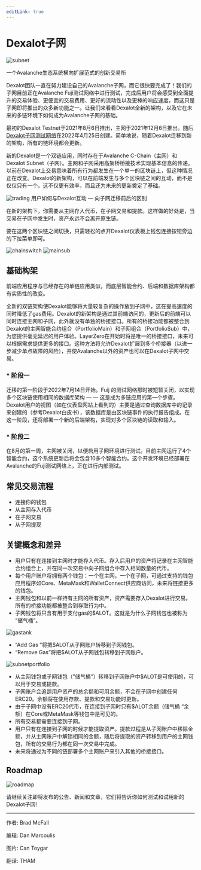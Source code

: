 ```yaml
---
editLink: true
---
```


# Dexalot子网

![subnet](/images/subnet/subnet.png)

一个Avalanche生态系统横向扩展范式的创新交易所

Dexalot团队一直在努力建设自己的Avalanche子网，而它很快要完成了！我们的子网目前正在Avalanche Fuji测试网络中进行测试，完成后用户将会感受到全面提升的交易体验、更便宜的交易费用、更好的流动性以及更棒的响应速度，而这只是子网即将推出的众多新功能之一。让我们来看看Dexalot全新的架构，以及它在未来的多链环境下如何成为Avalanche子网的基础。

最初的Dexalot Testnet于2021年8月6日推出，主网于2021年12月6日推出。随后[Dexalot子网测试网络](https://medium.com/dexalot/the-dexalot-subnet-c08605afdf64)在2022年4月25日创建。简单地说，随着Dexalot迁移到新的架构，所有的链环境都会更新。

新的Dexalot是一个双链应用，同时存在于Avalanche C-Chain（主网）和Dexalot Subnet（子网）。主网和子网采用高架桥桥接技术实现基本信息的传递。以前在Dexalot上交易意味着所有行为都发生在一个单一的区块链上，但这种情况正在改变。Dexalot的新架构，可以在前端发生与多个区块链之间的互动，而不是仅仅只有一个。这不仅更有效率，而且还为未来的更新奠定了基础。

![trading](/images/subnet/trading.png)
用户如何与Dexalot互动 — 向子网迁移前后的区别

在新的架构下，你需要从主网存入代币，在子网交易和提款。这样做的好处是，当交易在子网中发生时，资产永远不会离开原生链。

要在这两个区块链之间切换，只需轻松的点开Dexalot仪表板上钱包连接按钮旁边的下拉菜单即可。

![chainswitch](/images/subnet/chainswitch.png)
![mainsub](/images/subnet/mainsub.png)

## 基础构架

前端应用程序与已经存在的单链应用类似，而底层智能合约、后端和数据库架构都有实质性的改变。

全新的双链架构使Dexalot能够将大量较复杂的操作放到子网中，这在提高速度的同时降低了gas费用。Dexalot的新架构是通过其前端访问的，更新后的前端可以同时连接主网和子网，此外就没有单独的桥接接口。所有的桥接功能都被整合到Dexalot的主网智能合约组合（PortfolioMain）和子网组合（PortfolioSub）中，为您提供毫无延迟的用户体验。LayerZero在开始时将是唯一的桥接接口，未来可以根据需求提供更多的接口。这种方法将允许Dexalot扩展到多个桥接器（以进一步减少单点故障的风险），并使Avalanche以外的资产也可以在Dexalot子网中交易。

### * 阶段一

迁移的第一阶段于2022年7月14日开始。Fuij 的测试网络那时被短暂关闭，以实现多个区块链使用相同的数据库架构 — — 这是成为多链应用的第一个步骤。Dexalot用户的视图（如在仪表盘网站上看到的）主要是通过查询数据库中的记录来创建的（参考Dexalot白皮书），该数据库是由区块链事件的执行报告组成。在这一阶段，还将部署一个新的后端架构，实现对多个区块链的读取和输入。

### * 阶段二

在8月的第一周，主网被关闭，以便启用子网环境进行测试。目前主网运行了4个智能合约，这个系统更新后将会包含10多个智能合约。这个开发环境已经部署在Avalanche的Fuji测试网络上，正在进行内部测试。

## 常见交易流程

* 连接你的钱包
* 从主网存入代币
* 在子网交易
* 从子网提现

## 关键概念和差异

* 用户只有在连接到主网时才能存入代币。存入后用户的资产将记录在主网智能合约组合上，并在同一次交易中向子网组合中存入相同数量的代币。
* 每个用户账户将拥有两个钱包：一个在主网，一个在子网，可通过支持的钱包应用程序如Core、MetaMask和WalletConnect供应商访问，未来将链接更多的钱包。
* 主网钱包和以前一样持有主网的所有资产，资产需要存入Dexalot进行交易。所有的桥接功能都被整合到存取行为中。
* 子网钱包将只含有用于支付gas的$ALOT。这就是为什么子网钱包也被称为 “储气桶”。

![gastank](/images/subnet/gastank.png)

* “Add Gas “将把$ALOT从子网账户转移到子网钱包。
* “Remove Gas”将把$ALOT从子网钱包转移到子网账户。

![subnetportfolio](/images/subnet/subnetportfolio.png)

* 从主网钱包或子网钱包（”储气桶”）转移到子网账户中$ALOT是可使用的，可以用于交易或提款。
* 子网账户会追踪用户资产的总余额和可用余额，不会在子网中创建任何ERC20。余额将在使用存款、提款和交易功能时更新。
* 由于子网中没有ERC20代币，在连接到子网时只有$ALOT余额（储气桶 “余额）在Core或MetaMask等钱包中是可见的。
* 所有交易都需要连接到子网。
* 用户只有在连接到子网的时候才能提取资产。提款过程是从子网账户中移除金额，并从主网账户中解锁相同的金额，随后将提取的资产转移到用户的主网钱包，所有的交易行为都在同一次交易中完成。
* 未来将通过为不同的链部署多个主网账户来引入其他的桥接接口。

## Roadmap

![roadmap](/images/subnet/roadmap.png)

请继续关注即将发布的公告、新闻和文章，它们将告诉你如何测试和试用新的Dexalot子网!

---

作者: Brad McFall

编辑: Dan Marcoulis

图片: Can Toygar

翻译: THAM

